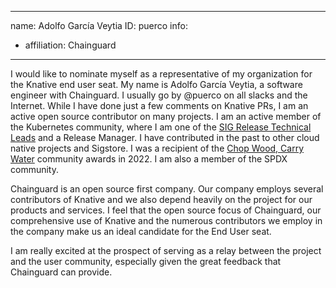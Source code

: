 -------------------------------------------------------------
name: Adolfo García Veytia
ID: puerco
info:
  - affiliation: Chainguard
-------------------------------------------------------------

I would like to nominate myself as a representative of my
organization for the Knative end user seat. My name is Adolfo García Veytia, a
software engineer with Chainguard. I usually go by @puerco on all slacks and
the Internet. While I have done just a few comments on Knative PRs, I am an
active open source contributor on many projects. I am an active member of the
Kubernetes community, where I am one of the
[SIG Release Technical Leads](https://github.com/kubernetes/community/blob/master/sig-release/README.md#technical-leads) and a Release Manager. I have contributed in the past to other cloud native
projects and Sigstore. I was a recipient of the
[Chop Wood, Carry Water](https://github.com/cncf/awards#chop-wood-carry-water)
community awards in 2022. I am also a member of the SPDX community.

Chainguard is an open source first company. Our company employs several
contributors of Knative and we also depend heavily on the project for our
products and services. I feel that the open source focus of Chainguard, our
comprehensive use of Knative and the  numerous contributors we employ in the
company make us an ideal candidate for the End User seat.

I am really excited at the prospect of serving as a relay between the project
and the user community, especially given the great feedback that Chainguard
can provide.
